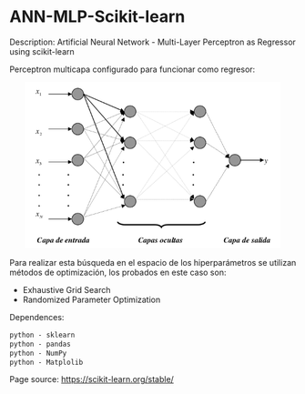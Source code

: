 # ANN-MLP-Scikit-learn

Description: Artificial Neural Network - Multi-Layer Perceptron as Regressor using scikit-learn 


Perceptron multicapa configurado para funcionar como regresor:
<p align="center">
  <img width=450 src="mlp-network.png"/>
 </p>


Para realizar esta búsqueda en el espacio de los hiperparámetros se utilizan métodos de optimización, 
los probados en este caso son:
* Exhaustive Grid Search
* Randomized Parameter Optimization


Dependences:

    python - sklearn
    python - pandas
    python - NumPy
    python - Matplolib


Page source:
 https://scikit-learn.org/stable/
